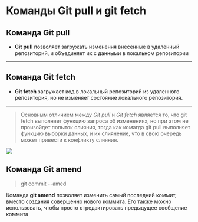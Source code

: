 # Команды Git pull и git fetch
## Команда Git pull
- **Git pull** позволяет загружать изменения внесенные в удаленный репозиторий, и объединяет их с данными в локальном репозитории
---
## Команда Git fetch

- **Git fetch** загружает код в локальный репозиторий из удаленного репозитория, но не изменяет состояние локального репозитория. 
---
>Основным отличием между *Git pull* и *Git fetch* является то, что git fetch выполняет функцию запроса об изменениях, но при этом не произойдет попыток слияния, тогда как комагда git pull выполняет функцию выборки данных, и их слиянение, что в свою очередь может привести к конфликту слияния. 

![](https://d1iv5z3ivlqga1.cloudfront.net/wp-content/uploads/2021/10/29141644/git-fetch-la-gi-1.png)

## Команда Git amend
> git commit --amed

Команда **git amend** позволяет изменить самый последний коммит, вместо создания совершенно нового коммита. Его также можно использовать, чтобы просто отредактировать предыдущее сообщение коммита 
